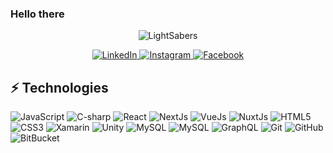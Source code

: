 ### Hello there 
<p align="center">
  <img src="Zeroexe00/Zeroexe00/master/lightsabers.jpg" alt="LightSabers"/>
</p>
<!--
**Zeroexe00/Zeroexe00** is a ✨ _special_ ✨ repository because its `README.md` (this file) appears on your GitHub profile.
Here are some ideas to get you started:
- 🔭 I’m currently working on ...
- 🌱 I’m currently learning ...
- 👯 I’m looking to collaborate on ...
- 🤔 I’m looking for help with ...
- 💬 Ask me about ...
- 📫 How to reach me: ...
- 😄 Pronouns: ...
- ⚡ Fun fact: ...
-->
<p align="center">
  <a href="https://www.linkedin.com/in/exequiel-alvarez-zeroexe/" target="_blank">
    <img src="https://img.shields.io/badge/linkedin-%230077B5.svg?&style=for-the-badge&logo=linkedin&logoColor=white&color=071A2C" alt="LinkedIn"/>
  </a>
  <a href="https://instagram.com/zeroexe00" target="_blank">
    <img src="https://img.shields.io/badge/instagram-%23E4405F.svg?&style=for-the-badge&logo=instagram&logoColor=white&color=071A2C" alt="Instagram"/>
  </a>
  <a href="https://www.facebook.com/xqiel.alvarez/" target="_blank">
    <img src="https://img.shields.io/badge/facebook-%231877F2.svg?&style=for-the-badge&logo=facebook&logoColor=white&color=071A2C" alt="Facebook"/>
  </a>
</p>

## ⚡ Technologies

![JavaScript](https://img.shields.io/badge/-JavaScript-black?style=flat-square&logo=javascript)
![C-sharp](https://img.shields.io/badge/-CSharp-black?style=flat-square&logo=c-sharp)
![React](https://img.shields.io/badge/-React-black?style=flat-square&logo=react)
![NextJs](https://img.shields.io/badge/-Next-black?style=flat-square&logo=next.js)
![VueJs](https://img.shields.io/badge/-Vue-black?style=flat-square&logo=vue.js)
![NuxtJs](https://img.shields.io/badge/-Nuxt-black?style=flat-square&logo=nuxt.js)
![HTML5](https://img.shields.io/badge/-HTML5-E34F26?style=flat-square&logo=html5&logoColor=white)
![CSS3](https://img.shields.io/badge/-CSS3-1572B6?style=flat-square&logo=css3)
![Xamarin](https://img.shields.io/badge/-Xamarin-black?style=flat-square&logo=xamarin)
![Unity](https://img.shields.io/badge/-Unity-black?style=flat-square&logo=unity)
![MySQL](https://img.shields.io/badge/-MySQL-black?style=flat-square&logo=mysql)
![MySQL](https://img.shields.io/badge/-SQLServer-black?style=flat-square&logo=microsoft-sql-server)
![GraphQL](https://img.shields.io/badge/-GraphQL-E10098?style=flat-square&logo=graphql)
![Git](https://img.shields.io/badge/-Git-black?style=flat-square&logo=git)
![GitHub](https://img.shields.io/badge/-GitHub-181717?style=flat-square&logo=github)
![BitBucket](https://img.shields.io/badge/-BitBucket-darkblue?style=flat-square&logo=bitbucket)

